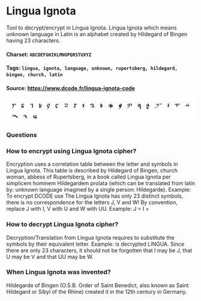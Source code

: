 # Lingua Ignota
Tool to decrypt/encrypt in Lingua Ignota. Lingua Ignota which means unknown language in Latin is an alphabet created by Hildegard of Bingen having 23 characters.

#### Charset: `ABCDEFGHIKLMNOPQRSTUXYZ`

#### Tags: `lingua, ignota, language, unknown, rupertsberg, hildegard, bingen, church, latin`

#### Source: https://www.dcode.fr/lingua-ignota-code

![combined](./combined.png)

### Questions

### How to encrypt using Lingua Ignota cipher?
Encryption uses a correlation table between the letter and symbols in Lingua Ignota. This table is described by Hildegard of Bingen, church woman, abbess of Rupertsberg, in a book called Lingua Ignota per simplicem hominem Hildegardem prolata (which can be translated from latin by: unknown language imagined by a single person: Hildegarde). Example: To encrypt DCODE use  The Lingua Ignota has only 23 distinct symbols, there is no correspondence for the letters J, V and W! By convention, replace J with I, V with U and W with UU. Example: J = I =

### How to decrypt Lingua Ignota cipher?
Decryption/Translation from Lingua Ignota  requires to substitute the symbols by their equivalent letter. Example:  is decrypted LINGUA. Since there are only 23 characters, it should not be forgotten that I may be J, that U may be V and that UU may be W.

### When Lingua Ignota was invented?
Hildegarde of Bingen (O.S.B. Order of Saint Benedict, also known as Saint Hildegard or Sibyl of the Rhine) created it in the 12th century in Germany.


